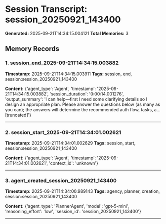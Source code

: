 # Session Transcript: session_20250921_143400

**Generated:** 2025-09-21T14:34:15.004121
**Total Memories:** 3

## Memory Records

### 1. session_end_2025-09-21T14:34:15.003882

**Timestamp:** 2025-09-21T14:34:15.003911
**Tags:** session, end, session:session_20250921_143400

**Content:** {'agent_type': 'Agent', 'timestamp': '2025-09-21T14:34:15.003882', 'session_duration': '0:00:14.001276', 'output_summary': 'I can help—first I need some clarifying details so I design an appropriate plan. Please answer the questions below (as many as you can); the answers will determine the recommended auth flow, tasks, a...[truncated]'}

---

### 2. session_start_2025-09-21T14:34:01.002621

**Timestamp:** 2025-09-21T14:34:01.002629
**Tags:** session, start, session:session_20250921_143400

**Content:** {'agent_type': 'Agent', 'timestamp': '2025-09-21T14:34:01.002621', 'context_id': 'unknown'}

---

### 3. agent_created_session_20250921_143400

**Timestamp:** 2025-09-21T14:34:00.989143
**Tags:** agency, planner, creation, session:session_20250921_143400

**Content:** {'agent_type': 'PlannerAgent', 'model': 'gpt-5-mini', 'reasoning_effort': 'low', 'session_id': 'session_20250921_143400'}

---


